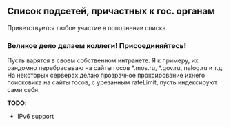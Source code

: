 ## Список подсетей, причастных к гос. органам ##
Приветствуется любое участие в пополнении списка.

### Великое дело делаем коллеги! Присоединяйтесь!
Пусть варятся в своем собственном интранете. 
Я к примеру, их рандомно перебрасываю 
на сайты госов *.mos.ru, *.gov.ru, nalog.ru и т.д. 
На некоторых серверах делаю прозрачное проксирование 
ихнего поиcковика  на сайты госов, с урезанным rateLimit, 
пусть индексируют сами себя.


**TODO**:
- IPv6 support
